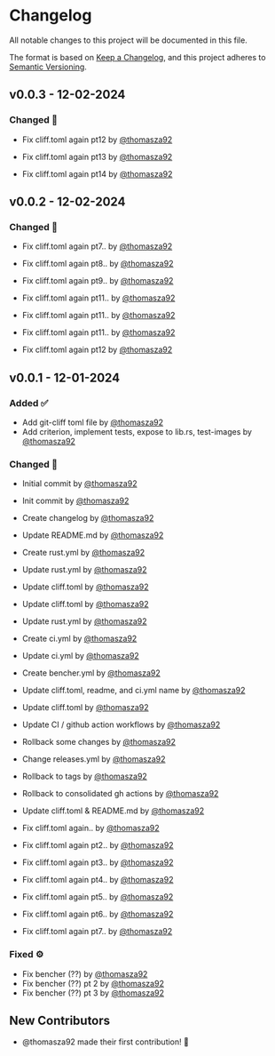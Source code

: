 # Changelog

All notable changes to this project will be documented in this file.

The format is based on [Keep a Changelog](https://keepachangelog.com/en/1.0.0/),
and this project adheres to [Semantic Versioning](https://semver.org/spec/v2.0.0.html).

## v0.0.3 - 12-02-2024

### Changed 🔀
- Fix cliff.toml again pt12 by [@thomasza92](https://github.com/thomasza92)

- Fix cliff.toml again pt13 by [@thomasza92](https://github.com/thomasza92)
- Fix cliff.toml again pt14 by [@thomasza92](https://github.com/thomasza92)


## v0.0.2 - 12-02-2024

### Changed 🔀
- Fix cliff.toml again pt7.. by [@thomasza92](https://github.com/thomasza92)

- Fix cliff.toml again pt8.. by [@thomasza92](https://github.com/thomasza92)

- Fix cliff.toml again pt9.. by [@thomasza92](https://github.com/thomasza92)
- Fix cliff.toml again pt11.. by [@thomasza92](https://github.com/thomasza92)

- Fix cliff.toml again pt11.. by [@thomasza92](https://github.com/thomasza92)

- Fix cliff.toml again pt11.. by [@thomasza92](https://github.com/thomasza92)
- Fix cliff.toml again pt12 by [@thomasza92](https://github.com/thomasza92)


## v0.0.1 - 12-01-2024

### Added ✅
- Add git-cliff toml file by [@thomasza92](https://github.com/thomasza92)
- Add criterion, implement tests, expose to lib.rs, test-images by [@thomasza92](https://github.com/thomasza92)

### Changed 🔀
- Initial commit by [@thomasza92](https://github.com/thomasza92)
- Init commit by [@thomasza92](https://github.com/thomasza92)
- Create changelog by [@thomasza92](https://github.com/thomasza92)
- Update README.md by [@thomasza92](https://github.com/thomasza92)
- Create rust.yml by [@thomasza92](https://github.com/thomasza92)

- Update rust.yml by [@thomasza92](https://github.com/thomasza92)

- Update cliff.toml by [@thomasza92](https://github.com/thomasza92)

- Update cliff.toml by [@thomasza92](https://github.com/thomasza92)
- Update rust.yml by [@thomasza92](https://github.com/thomasza92)

- Create ci.yml by [@thomasza92](https://github.com/thomasza92)
- Update ci.yml by [@thomasza92](https://github.com/thomasza92)
- Create bencher.yml by [@thomasza92](https://github.com/thomasza92)
- Update cliff.toml, readme, and ci.yml name by [@thomasza92](https://github.com/thomasza92)
- Update cliff.toml by [@thomasza92](https://github.com/thomasza92)

- Update CI / github action workflows by [@thomasza92](https://github.com/thomasza92)

- Rollback some changes by [@thomasza92](https://github.com/thomasza92)
- Change releases.yml by [@thomasza92](https://github.com/thomasza92)
- Rollback to tags by [@thomasza92](https://github.com/thomasza92)
- Rollback to consolidated gh actions by [@thomasza92](https://github.com/thomasza92)
- Update cliff.toml & README.md by [@thomasza92](https://github.com/thomasza92)
- Fix cliff.toml again.. by [@thomasza92](https://github.com/thomasza92)

- Fix cliff.toml again pt2.. by [@thomasza92](https://github.com/thomasza92)

- Fix cliff.toml again pt3.. by [@thomasza92](https://github.com/thomasza92)
- Fix cliff.toml again pt4.. by [@thomasza92](https://github.com/thomasza92)

- Fix cliff.toml again pt5.. by [@thomasza92](https://github.com/thomasza92)

- Fix cliff.toml again pt6.. by [@thomasza92](https://github.com/thomasza92)

- Fix cliff.toml again pt7.. by [@thomasza92](https://github.com/thomasza92)


### Fixed ⚙️
- Fix bencher (??) by [@thomasza92](https://github.com/thomasza92)
- Fix bencher (??) pt 2 by [@thomasza92](https://github.com/thomasza92)
- Fix bencher (??) pt 3 by [@thomasza92](https://github.com/thomasza92)

## New Contributors

* @thomasza92 made their first contribution! 🥳



